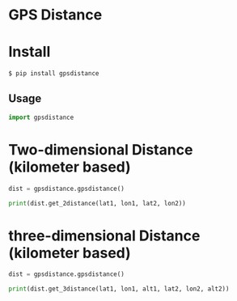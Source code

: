 # GPS Distance

# Install

```bash
$ pip install gpsdistance
```

## Usage


```python
import gpsdistance
```

# Two-dimensional Distance (kilometer based)

```python
dist = gpsdistance.gpsdistance()

print(dist.get_2distance(lat1, lon1, lat2, lon2))
```


# three-dimensional Distance (kilometer based)

```python
dist = gpsdistance.gpsdistance()

print(dist.get_3distance(lat1, lon1, alt1, lat2, lon2, alt2))
```

